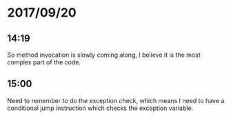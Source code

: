 # 2017/09/20

## 14:19

So method invocation is slowly coming along, I believe it is the most complex
part of the code.

## 15:00

Need to remember to do the exception check, which means I need to have a
conditional jump instruction which checks the exception variable.

